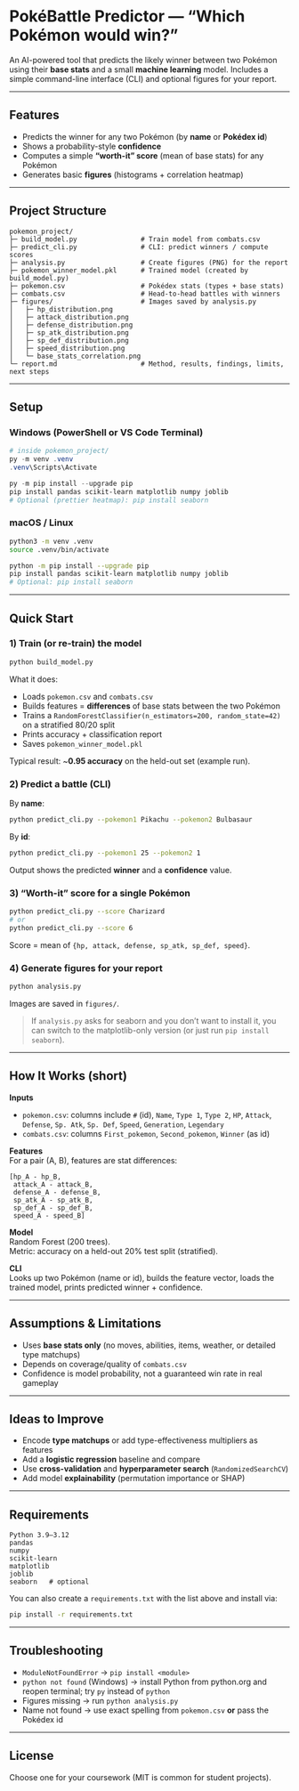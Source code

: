 # PokéBattle Predictor — “Which Pokémon would win?”

An AI-powered tool that predicts the likely winner between two Pokémon using their **base stats** and a small **machine learning** model. Includes a simple command-line interface (CLI) and optional figures for your report.

---

## Features
- Predicts the winner for any two Pokémon (by **name** or **Pokédex id**)
- Shows a probability-style **confidence**
- Computes a simple **“worth-it” score** (mean of base stats) for any Pokémon
- Generates basic **figures** (histograms + correlation heatmap)

---

## Project Structure
```
pokemon_project/
├─ build_model.py                # Train model from combats.csv
├─ predict_cli.py                # CLI: predict winners / compute scores
├─ analysis.py                   # Create figures (PNG) for the report
├─ pokemon_winner_model.pkl      # Trained model (created by build_model.py)
├─ pokemon.csv                   # Pokédex stats (types + base stats)
├─ combats.csv                   # Head-to-head battles with winners
├─ figures/                      # Images saved by analysis.py
│   ├─ hp_distribution.png
│   ├─ attack_distribution.png
│   ├─ defense_distribution.png
│   ├─ sp_atk_distribution.png
│   ├─ sp_def_distribution.png
│   ├─ speed_distribution.png
│   └─ base_stats_correlation.png
└─ report.md                     # Method, results, findings, limits, next steps
```

---

## Setup

### Windows (PowerShell or VS Code Terminal)
```powershell
# inside pokemon_project/
py -m venv .venv
.venv\Scripts\Activate

py -m pip install --upgrade pip
pip install pandas scikit-learn matplotlib numpy joblib
# Optional (prettier heatmap): pip install seaborn
```

### macOS / Linux
```bash
python3 -m venv .venv
source .venv/bin/activate

python -m pip install --upgrade pip
pip install pandas scikit-learn matplotlib numpy joblib
# Optional: pip install seaborn
```

---

## Quick Start

### 1) Train (or re-train) the model
```bash
python build_model.py
```
What it does:
- Loads `pokemon.csv` and `combats.csv`
- Builds features = **differences** of base stats between the two Pokémon
- Trains a `RandomForestClassifier(n_estimators=200, random_state=42)` on a stratified 80/20 split
- Prints accuracy + classification report
- Saves `pokemon_winner_model.pkl`

Typical result: ~**0.95 accuracy** on the held-out set (example run).

### 2) Predict a battle (CLI)
By **name**:
```bash
python predict_cli.py --pokemon1 Pikachu --pokemon2 Bulbasaur
```
By **id**:
```bash
python predict_cli.py --pokemon1 25 --pokemon2 1
```
Output shows the predicted **winner** and a **confidence** value.

### 3) “Worth-it” score for a single Pokémon
```bash
python predict_cli.py --score Charizard
# or
python predict_cli.py --score 6
```
Score = mean of `{hp, attack, defense, sp_atk, sp_def, speed}`.

### 4) Generate figures for your report
```bash
python analysis.py
```
Images are saved in `figures/`.

> If `analysis.py` asks for seaborn and you don’t want to install it, you can switch to the matplotlib-only version (or just run `pip install seaborn`).

---

## How It Works (short)

**Inputs**  
- `pokemon.csv`: columns include `#` (id), `Name`, `Type 1`, `Type 2`, `HP`, `Attack`, `Defense`, `Sp. Atk`, `Sp. Def`, `Speed`, `Generation`, `Legendary`
- `combats.csv`: columns `First_pokemon`, `Second_pokemon`, `Winner` (as id)

**Features**  
For a pair (A, B), features are stat differences:
```
[hp_A - hp_B,
 attack_A - attack_B,
 defense_A - defense_B,
 sp_atk_A - sp_atk_B,
 sp_def_A - sp_def_B,
 speed_A - speed_B]
```

**Model**  
Random Forest (200 trees).  
Metric: accuracy on a held-out 20% test split (stratified).

**CLI**  
Looks up two Pokémon (name or id), builds the feature vector, loads the trained model, prints predicted winner + confidence.

---

## Assumptions & Limitations
- Uses **base stats only** (no moves, abilities, items, weather, or detailed type matchups)
- Depends on coverage/quality of `combats.csv`
- Confidence is model probability, not a guaranteed win rate in real gameplay

---

## Ideas to Improve
- Encode **type matchups** or add type-effectiveness multipliers as features
- Add a **logistic regression** baseline and compare
- Use **cross-validation** and **hyperparameter search** (`RandomizedSearchCV`)
- Add model **explainability** (permutation importance or SHAP)

---

## Requirements
```
Python 3.9–3.12
pandas
numpy
scikit-learn
matplotlib
joblib
seaborn   # optional
```
You can also create a `requirements.txt` with the list above and install via:
```bash
pip install -r requirements.txt
```

---

## Troubleshooting
- `ModuleNotFoundError` → `pip install <module>`
- `python not found` (Windows) → install Python from python.org and reopen terminal; try `py` instead of `python`
- Figures missing → run `python analysis.py`
- Name not found → use exact spelling from `pokemon.csv` **or** pass the Pokédex id

---

## License
Choose one for your coursework (MIT is common for student projects).
